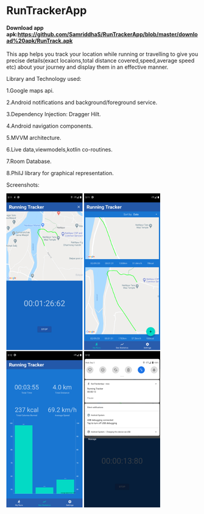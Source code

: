 # RunTrackerApp

#### Download app apk:https://github.com/SamriddhaS/RunTrackerApp/blob/master/download%20apk/RunTrack.apk


This app helps you track your location while running or travelling to give you precise details(exact locaions,total distance covered,speed,average speed etc) about your journey and display them in an effective manner.

Library and Technology used:

1.Google maps api.

2.Android notifications and background/foreground service.

3.Dependency Injection: Dragger Hilt.

4.Android navigation components.

5.MVVM architecture.

6.Live data,viewmodels,kotlin co-routines.

7.Room Database.

8.PhilJ library for graphical representation.


Screenshots:

<img src="/screenshots/screenshot_1.png" width="200" >

<img src="/screenshots/screenshot_2.png" width="200" >

<img src="/screenshots/screenshot_3.png" width="200" >

<img src="/screenshots/screenshot_4.png" width="200" >
